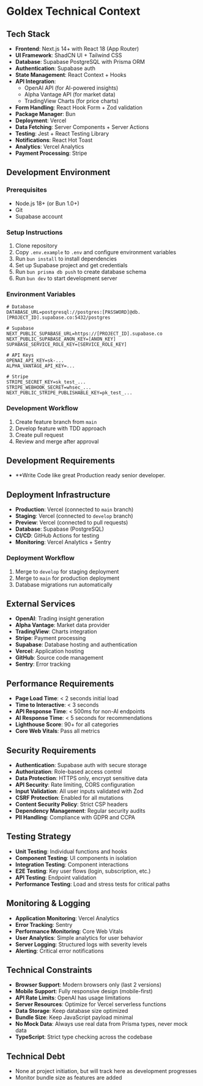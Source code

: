 # Goldex Technical Context

## Tech Stack
- **Frontend**: Next.js 14+ with React 18 (App Router)
- **UI Framework**: ShadCN UI + Tailwind CSS
- **Database**: Supabase PostgreSQL with Prisma ORM
- **Authentication**: Supabase auth
- **State Management**: React Context + Hooks
- **API Integration**: 
  - OpenAI API (for AI-powered insights)
  - Alpha Vantage API (for market data)
  - TradingView Charts (for price charts)
- **Form Handling**: React Hook Form + Zod validation
- **Package Manager**: Bun
- **Deployment**: Vercel
- **Data Fetching**: Server Components + Server Actions
- **Testing**: Jest + React Testing Library
- **Notifications**: React Hot Toast
- **Analytics**: Vercel Analytics
- **Payment Processing**: Stripe

## Development Environment
### Prerequisites
- Node.js 18+ (or Bun 1.0+)
- Git
- Supabase account

### Setup Instructions
1. Clone repository
2. Copy `.env.example` to `.env` and configure environment variables
3. Run `bun install` to install dependencies
4. Set up Supabase project and get credentials
5. Run `bun prisma db push` to create database schema
6. Run `bun dev` to start development server

### Environment Variables
```
# Database
DATABASE_URL=postgresql://postgres:[PASSWORD]@db.[PROJECT_ID].supabase.co:5432/postgres

# Supabase
NEXT_PUBLIC_SUPABASE_URL=https://[PROJECT_ID].supabase.co
NEXT_PUBLIC_SUPABASE_ANON_KEY=[ANON_KEY]
SUPABASE_SERVICE_ROLE_KEY=[SERVICE_ROLE_KEY]

# API Keys
OPENAI_API_KEY=sk-...
ALPHA_VANTAGE_API_KEY=...

# Stripe
STRIPE_SECRET_KEY=sk_test_...
STRIPE_WEBHOOK_SECRET=whsec_...
NEXT_PUBLIC_STRIPE_PUBLISHABLE_KEY=pk_test_...
```

### Development Workflow
1. Create feature branch from `main`
2. Develop feature with TDD approach
3. Create pull request
4. Review and merge after approval

## Development Requirements
- **Write Code like great Production ready senior developer.

## Deployment Infrastructure
- **Production**: Vercel (connected to `main` branch)
- **Staging**: Vercel (connected to `develop` branch)
- **Preview**: Vercel (connected to pull requests)
- **Database**: Supabase (PostgreSQL)
- **CI/CD**: GitHub Actions for testing
- **Monitoring**: Vercel Analytics + Sentry

### Deployment Workflow
1. Merge to `develop` for staging deployment
2. Merge to `main` for production deployment
3. Database migrations run automatically

## External Services
- **OpenAI**: Trading insight generation
- **Alpha Vantage**: Market data provider
- **TradingView**: Charts integration
- **Stripe**: Payment processing
- **Supabase**: Database hosting and authentication
- **Vercel**: Application hosting
- **GitHub**: Source code management
- **Sentry**: Error tracking

## Performance Requirements
- **Page Load Time**: < 2 seconds initial load
- **Time to Interactive**: < 3 seconds
- **API Response Time**: < 500ms for non-AI endpoints
- **AI Response Time**: < 5 seconds for recommendations
- **Lighthouse Score**: 90+ for all categories
- **Core Web Vitals**: Pass all metrics

## Security Requirements
- **Authentication**: Supabase auth with secure storage
- **Authorization**: Role-based access control
- **Data Protection**: HTTPS only, encrypt sensitive data
- **API Security**: Rate limiting, CORS configuration
- **Input Validation**: All user inputs validated with Zod
- **CSRF Protection**: Enabled for all mutations
- **Content Security Policy**: Strict CSP headers
- **Dependency Management**: Regular security audits
- **PII Handling**: Compliance with GDPR and CCPA

## Testing Strategy
- **Unit Testing**: Individual functions and hooks
- **Component Testing**: UI components in isolation
- **Integration Testing**: Component interactions
- **E2E Testing**: Key user flows (login, subscription, etc.)
- **API Testing**: Endpoint validation
- **Performance Testing**: Load and stress tests for critical paths

## Monitoring & Logging
- **Application Monitoring**: Vercel Analytics
- **Error Tracking**: Sentry
- **Performance Monitoring**: Core Web Vitals
- **User Analytics**: Simple analytics for user behavior
- **Server Logging**: Structured logs with severity levels
- **Alerting**: Critical error notifications

## Technical Constraints
- **Browser Support**: Modern browsers only (last 2 versions)
- **Mobile Support**: Fully responsive design (mobile-first)
- **API Rate Limits**: OpenAI has usage limitations
- **Server Resources**: Optimize for Vercel serverless functions
- **Data Storage**: Keep database size optimized
- **Bundle Size**: Keep JavaScript payload minimal
- **No Mock Data**: Always use real data from Prisma types, never mock data
- **TypeScript**: Strict type checking across the codebase

## Technical Debt
- None at project initiation, but will track here as development progresses
- Monitor bundle size as features are added 